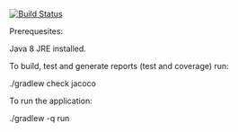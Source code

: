 [![Build Status](https://travis-ci.org/bensullivan/connect4.svg?branch=master)](https://travis-ci.org/bensullivan/connect4)

Prerequesites:

Java 8 JRE installed.

To build, test and generate reports (test and coverage) run:

./gradlew check jacoco

To run the application:

./gradlew -q run
